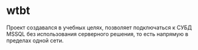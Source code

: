 # wtbt

Проект создавался в учебных целях, позволяет подключаться к СУБД MSSQL без использования серверного решения, то есть напрямую в пределах одной сети. 
